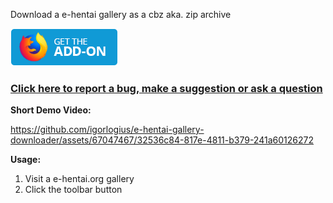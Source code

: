 Download a e-hentai gallery as a cbz aka. zip archive

[![](https://raw.githubusercontent.com/igorlogius/igorlogius/main/geFxAddon.png)](https://github.com/igorlogius/e-hentai-gallery-downloader/releases/latest)

### [Click here to report a bug, make a suggestion or ask a question](https://github.com/igorlogius/igorlogius/issues/new/choose)

<b>Short Demo Video:</b>

https://github.com/igorlogius/e-hentai-gallery-downloader/assets/67047467/32536c84-817e-4811-b379-241a60126272

<b>Usage:</b>

<ol>
  <li>Visit a e-hentai.org gallery</li>
  <li>Click the toolbar button</li>
</ol>

